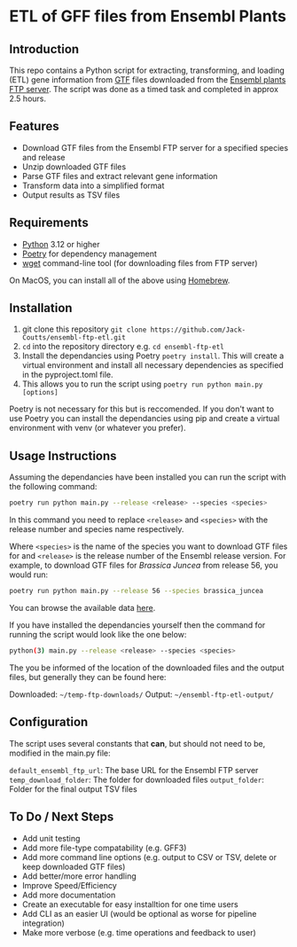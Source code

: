 # ETL of GFF files from Ensembl Plants

## Introduction

This repo contains a Python script for extracting, transforming, and loading (ETL) gene information from [GTF](https://www.ensembl.org/info/website/upload/gff.html) files downloaded from the [Ensembl plants FTP server](https://ftp.ensemblgenomes.ebi.ac.uk/pub/plants/). The script was done as a timed task and completed in approx 2.5 hours.


## Features

* Download GTF files from the Ensembl FTP server for a specified species and release
* Unzip downloaded GTF files
* Parse GTF files and extract relevant gene information
* Transform data into a simplified format
* Output results as TSV files


## Requirements

* [Python](https://www.python.org/downloads/) 3.12 or higher
* [Poetry](https://python-poetry.org/docs/) for dependency management
* [wget](https://www.gnu.org/software/wget/) command-line tool (for downloading files from FTP server)

On MacOS, you can install all of the above using [Homebrew](https://brew.sh/).


## Installation

1. git clone this repository `git clone https://github.com/Jack-Coutts/ensembl-ftp-etl.git`
2. `cd` into the repository directory e.g. `cd ensembl-ftp-etl`
3. Install the dependancies using Poetry `poetry install`. This will create a virtual environment and install all necessary dependencies as specified in the pyproject.toml file.
4. This allows you to run the script using `poetry run python main.py [options]`

Poetry is not necessary for this but is reccomended. If you don't want to use Poetry you can install the dependancies using pip and create a virtual environment with venv (or whatever you prefer).


## Usage Instructions

Assuming the dependancies have been installed you can run the script with the following command: 

```bash
poetry run python main.py --release <release> --species <species>

```

In this command you need to replace `<release>` and `<species>` with the release number and species name respectively.


Where `<species>` is the name of the species you want to download GTF files for and `<release>` is the release number of the Ensembl release version. For example, to download GTF files for *Brassica Juncea* from release 56, you would run:

```bash
poetry run python main.py --release 56 --species brassica_juncea

```

You can browse the available data [here](https://ftp.ensemblgenomes.ebi.ac.uk/pub/plants/).


If you have installed the dependancies yourself then the command for running the script would look like the one below:

```bash
python(3) main.py --release <release> --species <species>

```

The you be informed of the location of the downloaded files and the output files, but generally they can be found here:

Downloaded: `~/temp-ftp-downloads/`
Output: `~/ensembl-ftp-etl-output/`

## Configuration

The script uses several constants that **can**, but should not need to be, modified in the main.py file:

`default_ensembl_ftp_url`: The base URL for the Ensembl FTP server
`temp_download_folder`: The folder for downloaded files
`output_folder`: Folder for the final output TSV files


## To Do / Next Steps

* Add unit testing
* Add more file-type compatability (e.g. GFF3)
* Add more command line options (e.g. output to CSV or TSV, delete or keep downloaded GTF files)
* Add better/more error handling
* Improve Speed/Efficiency
* Add more documentation
* Create an executable for easy installtion for one time users
* Add CLI as an easier UI (would be optional as worse for pipeline integration)
* Make more verbose (e.g. time operations and feedback to user)
